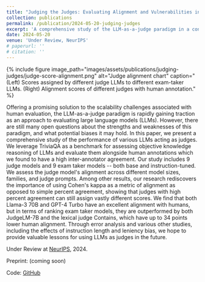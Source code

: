 ```yaml
---
title: "Judging the Judges: Evaluating Alignment and Vulnerabilities in LLMs-as-Judges"
collection: publications
permalink: /publication/2024-05-20-judging-judges
excerpt: 'A comprehensive study of the LLM-as-a-judge paradigm in a controlled setup that reveals new results about its strengths and weaknesses.'
date: 2024-05-20
venue: 'Under Review, NeurIPS'
# paperurl: ''
# citation: ''
---
```


{% include figure image_path="images/assets/publications/judging-judges/judge-score-alignment.png"
alt="Judge alignment chart" caption="(Left) Scores assigned by different judge LLMs to different exam-taker
LLMs. (Right) Alignment scores of different judges with human annotation." %}

Offering a promising solution to the scalability challenges associated with human evaluation, the LLM-as-a-judge
paradigm is rapidly gaining traction as an approach to evaluating large language models (LLMs). However, there are
still many open questions about the strengths and weaknesses of this paradigm, and what potential biases it may hold.
In this paper, we present a comprehensive study of the performance of various LLMs acting as judges. We leverage
TriviaQA as a benchmark for assessing objective knowledge reasoning of LLMs and evaluate them alongside human
annotations which we found to have a high inter-annotator agreement. Our study includes 9 judge models and 9 exam
taker models -- both base and instruction-tuned. We assess the judge model's alignment across different model sizes,
families, and judge prompts. Among other results, our research rediscovers the importance of using Cohen's kappa as a
metric of alignment as opposed to simple percent agreement, showing that judges with high percent agreement can still
assign vastly different scores. We find that both Llama-3 70B and GPT-4 Turbo have an excellent alignment with humans,
but in terms of ranking exam taker models, they are outperformed by both JudgeLM-7B and the lexical judge Contains,
which have up to 34 points lower human alignment. Through error analysis and various other studies, including the
effects of instruction length and leniency bias, we hope to provide valuable lessons for using LLMs as judges in
the future.

Under Review at [NeurIPS](https://neurips.cc/), 2024.

Preprint: (coming soon)

Code: [GitHub](https://github.com/judging-judges/judging-judges)
